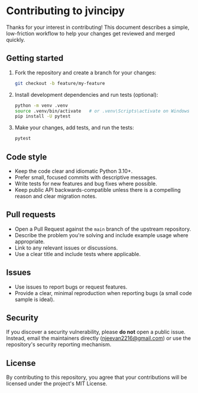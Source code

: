 # Contributing to jvincipy

Thanks for your interest in contributing! This document describes a simple, low-friction workflow to help your changes get reviewed and merged quickly.

## Getting started

1. Fork the repository and create a branch for your changes:
   ```bash
   git checkout -b feature/my-feature
   ```
2. Install development dependencies and run tests (optional):
   ```bash
   python -m venv .venv
   source .venv/bin/activate   # or .venv\Scripts\activate on Windows
   pip install -U pytest
   ```
3. Make your changes, add tests, and run the tests:
   ```bash
   pytest
   ```

## Code style

- Keep the code clear and idiomatic Python 3.10+.
- Prefer small, focused commits with descriptive messages.
- Write tests for new features and bug fixes where possible.
- Keep public API backwards-compatible unless there is a compelling reason and clear migration notes.

## Pull requests

- Open a Pull Request against the `main` branch of the upstream repository.
- Describe the problem you're solving and include example usage where appropriate.
- Link to any relevant issues or discussions.
- Use a clear title and include tests where applicable.

## Issues

- Use issues to report bugs or request features.
- Provide a clear, minimal reproduction when reporting bugs (a small code sample is ideal).

## Security

If you discover a security vulnerability, please **do not** open a public issue. Instead, email the maintainers directly (njeevan2216@gmail.com) or use the repository's security reporting mechanism.

## License

By contributing to this repository, you agree that your contributions will be licensed under the project's MIT License.
